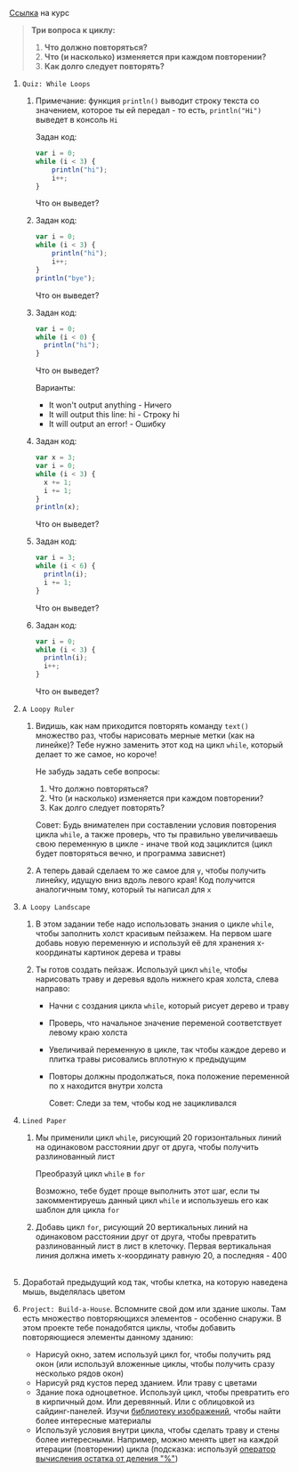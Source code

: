 [Ссылка](https://www.khanacademy.org/computing/computer-programming/programming) на курс

> **Три вопроса к циклу:**
>
> 1. **Что должно повторяться?**
> 2. **Что (и насколько) изменяется при каждом повторении?**
> 3. **Как долго следует повторять?**

1. `Quiz: While Loops`

   1. Примечание: функция `println()` выводит строку текста со значением, которое ты ей передал - то есть, `println("Hi")` выведет в консоль `Hi`

      Задан код:

      ```javascript
      var i = 0;
      while (i < 3) {
          println("hi");
          i++;
      }
      ```

      Что он выведет?

   2. Задан код:

      ```javascript
      var i = 0;
      while (i < 3) {
          println("hi");
          i++;
      }
      println("bye");
      ```

      Что он выведет?

   3. Задан код:

      ```javascript
      var i = 0;
      while (i < 0) {
        println("hi");
      }
      ```

      Что он выведет?

      Варианты:

      - It won't output anything - Ничего
      - It will output this line: hi - Строку hi
      - It will output an error! - Ошибку

   4. Задан код:

      ```javascript
      var x = 3;
      var i = 0;
      while (i < 3) {
        x += 1;
        i += 1;
      }
      println(x);
      ```

      Что он выведет?

   5. Задан код:

      ```javascript
      var i = 3;
      while (i < 6) {
        println(i);
        i += 1;
      }
      ```

      Что он выведет?

   6. Задан код:

      ```javascript
      var i = 0;
      while (i < 3) {
        println(i);
        i++;
      }
      ```

      Что он выведет?

2. `A Loopy Ruler`

   1. Видишь, как нам приходится повторять команду `text()` множество раз, чтобы нарисовать мерные метки (как на линейке)? Тебе нужно заменить этот код на цикл `while`, который делает то же самое, но короче!

      Не забудь задать себе вопросы:

      1. Что должно повторяться?
      2. Что (и насколько) изменяется при каждом повторении?
      3. Как долго следует повторять?

      Совет: Будь внимателен при составлении условия повторения цикла `while`, а также проверь, что ты правильно увеличиваешь свою переменную в цикле - иначе твой код зациклится (цикл будет повторяться вечно, и программа зависнет)

   2. А теперь давай сделаем то же самое для `y`, чтобы получить линейку, идущую вниз вдоль левого края! Код получится аналогичным тому, который ты написал для `x`

3. `A Loopy Landscape`

   1. В этом задании  тебе надо использовать знания о цикле `while`, чтобы заполнить холст красивым пейзажем. На первом шаге добавь новую переменную и используй её для хранения х-координаты картинок дерева и травы

   2. Ты готов создать пейзаж. Используй цикл `while`, чтобы нарисовать траву и деревья вдоль нижнего края холста, слева направо:

      - Начни с создания цикла `while`, который рисует дерево и траву

      - Проверь, что начальное значение переменой соответствует левому краю холста

      - Увеличивай переменную в цикле, так чтобы каждое дерево и плитка травы рисовались вплотную к предыдущим

      - Повторы должны продолжаться, пока положение переменной по х находится внутри холста

        Совет: Следи за тем, чтобы код не зацикливался

4. `Lined Paper`

   1. Мы применили цикл `while`, рисующий 20 горизонтальных линий на одинаковом расстоянии друг от друга, чтобы получить разлинованный лист

      Преобразуй цикл `while` в `for`

      Возможно, тебе будет проще выполнить этот шаг, если ты закомментируешь данный цикл `while` и используешь его как шаблон для цикла `for`

   2. Добавь цикл `for`, рисующий 20 вертикальных линий на одинаковом расстоянии друг от друга, чтобы превратить разлинованный лист в лист в клеточку. Первая вертикальная линия должна иметь х-координату равную 20, а последняя - 400
   
5. Доработай предыдущий код так, чтобы клетка, на которую наведена мышь, выделялась цветом

6. `Project: Build-a-House`. Вспомните свой дом или здание школы. Там есть множество повторяющихся элементов - особенно снаружи. В этом проекте тебе понадобятся циклы, чтобы добавить повторяющиеся элементы данному зданию:

   - Нарисуй окно, затем используй цикл for, чтобы получить ряд окон (или используй вложенные циклы, чтобы получить сразу несколько рядов окон)
   - Нарисуй ряд кустов перед зданием. Или траву с цветами
   - Здание пока одноцветное. Используй цикл, чтобы превратить его в кирпичный дом. Или деревянный. Или с облицовкой из сайдинг-панелей. Изучи [библиотеку изображений](https://www.khanacademy.org/cs/imageimage-x-y/937672662), чтобы найти более интересные материалы
   - Используй условия внутри цикла, чтобы сделать траву и стены более интересными. Например, можно менять цвет на каждой итерации (повторении) цикла (подсказка: используй [оператор вычисления остатка от деления "%"](https://www.khanacademy.org/computer-programming/the-operator/6698198968041472))
